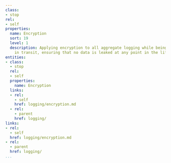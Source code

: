 ```yaml
---
class:
- stop
rel:
- self
properties:
  name: Encryption
  sort: 19
  level: 1
  description: Applying encryption to all aggregate logging while being stored, and
    in transit, ensuring that no data is leaked at any point in the lifecycle.
entities:
- class:
  - stop
  rel:
  - self
  properties:
    name: Encryption
  links:
  - rel:
    - self
    href: logging/encryption.md
  - rel:
    - parent
    href: logging/
links:
- rel:
  - self
  href: logging/encryption.md
- rel:
  - parent
  href: logging/
...
```

